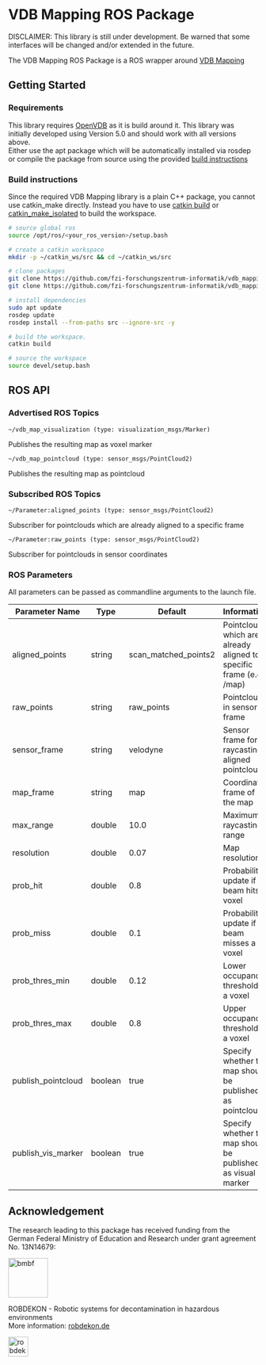 VDB Mapping ROS Package 
===
DISCLAIMER: This library is still under development. Be warned that some interfaces will be changed and/or extended in the future.

The VDB Mapping ROS Package is a ROS wrapper around [VDB Mapping](https://github.com/fzi-forschungszentrum-informatik/vdb_mapping)

## Getting Started

### Requirements
This library requires [OpenVDB](https://www.openvdb.org/) as it is build around it. This library was initially developed using Version 5.0 and should work with all versions above.  
Either use the apt package which will be automatically installed via rosdep or compile the package from source using the provided [build instructions](https://github.com/AcademySoftwareFoundation/openvdb)

### Build instructions

Since the required VDB Mapping library is a plain C++ package, you cannot use catkin_make directly.
Instead you have to use [catkin build](https://catkin-tools.readthedocs.io/en/latest/verbs/catkin_build.html) or [catkin_make_isolated](http://docs.ros.org/independent/api/rep/html/rep-0134.html) to build the workspace.

``` bash
# source global ros
source /opt/ros/<your_ros_version>/setup.bash

# create a catkin workspace
mkdir -p ~/catkin_ws/src && cd ~/catkin_ws/src

# clone packages
git clone https://github.com/fzi-forschungszentrum-informatik/vdb_mapping
git clone https://github.com/fzi-forschungszentrum-informatik/vdb_mapping_ros

# install dependencies
sudo apt update
rosdep update
rosdep install --from-paths src --ignore-src -y

# build the workspace.  
catkin build

# source the workspace
source devel/setup.bash
```

## ROS API
### Advertised ROS Topics
``` 
~/vdb_map_visualization (type: visualization_msgs/Marker)
```
Publishes the resulting map as voxel marker
``` 
~/vdb_map_pointcloud (type: sensor_msgs/PointCloud2)
```
Publishes the resulting map as pointcloud 

### Subscribed ROS Topics
```
~/Parameter:aligned_points (type: sensor_msgs/PointCloud2)
```
Subscriber for pointclouds which are already aligned to a specific frame
```
~/Parameter:raw_points (type: sensor_msgs/PointCloud2)
```
Subscriber for pointclouds in sensor coordinates

### ROS Parameters
All parameters can be passed as commandline arguments to the launch file.

| Parameter Name     | Type    | Default              | Information
| ------------------ | ------- | -------------------- | -----------
| aligned_points     | string  | scan_matched_points2 | Pointclouds which are already aligned to a specific frame (e.g. /map)
| raw_points         | string  | raw_points           | Pointclouds in sensor frame
| sensor_frame       | string  | velodyne             | Sensor frame for raycasting aligned pointclouds
| map_frame          | string  | map                  | Coordinate frame of the map
| max_range          | double  | 10.0                 | Maximum raycasting range
| resolution         | double  | 0.07                 | Map resolution
| prob_hit           | double  | 0.8                  | Probability update if a beam hits a voxel
| prob_miss          | double  | 0.1                  | Probability update if a beam misses a voxel
| prob_thres_min     | double  | 0.12                 | Lower occupancy threshold of a voxel
| prob_thres_max     | double  | 0.8                  | Upper occupancy threshold of a voxel
| publish_pointcloud | boolean | true                 | Specify whether the map should be published as pointcloud
| publish_vis_marker | boolean | true                 | Specify whether the map should be published as visual marker 


## Acknowledgement

The research leading to this package has received funding from the German Federal Ministry of Education and Research under grant agreement No. 13N14679:  

<a href="https://www.bmbf.de/">
  <img src="https://robdekon.de/user/themes/robdekon/images/BMBF_gefoerdert_2017_web.de.svg"
  alt="bmbf" height="80">
</a>  
  
ROBDEKON - Robotic systems for decontamination in hazardous environments  
More information: [robdekon.de](https://robdekon.de/)  


<a href="https://robdekon.de/">
  <img src="https://robdekon.de/user/themes/robdekon/images/robdekon_logo_web.svg"
  alt="robdekon_logo" height="40">
</a>  
